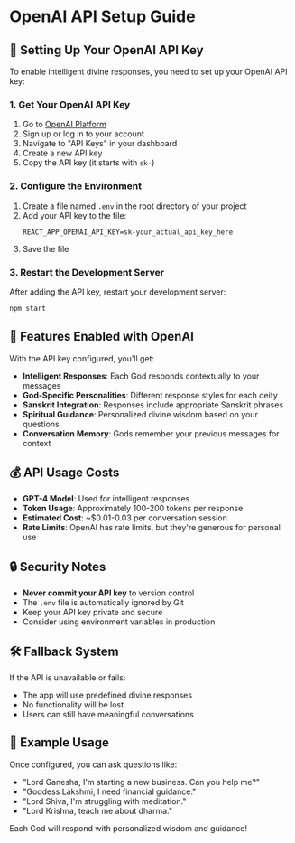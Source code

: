 # OpenAI API Setup Guide

## 🔑 Setting Up Your OpenAI API Key

To enable intelligent divine responses, you need to set up your OpenAI API key:

### 1. Get Your OpenAI API Key
1. Go to [OpenAI Platform](https://platform.openai.com/)
2. Sign up or log in to your account
3. Navigate to "API Keys" in your dashboard
4. Create a new API key
5. Copy the API key (it starts with `sk-`)

### 2. Configure the Environment
1. Create a file named `.env` in the root directory of your project
2. Add your API key to the file:
   ```
   REACT_APP_OPENAI_API_KEY=sk-your_actual_api_key_here
   ```
3. Save the file

### 3. Restart the Development Server
After adding the API key, restart your development server:
```bash
npm start
```

## 🚀 Features Enabled with OpenAI

With the API key configured, you'll get:

- **Intelligent Responses**: Each God responds contextually to your messages
- **God-Specific Personalities**: Different response styles for each deity
- **Sanskrit Integration**: Responses include appropriate Sanskrit phrases
- **Spiritual Guidance**: Personalized divine wisdom based on your questions
- **Conversation Memory**: Gods remember your previous messages for context

## 💰 API Usage Costs

- **GPT-4 Model**: Used for intelligent responses
- **Token Usage**: Approximately 100-200 tokens per response
- **Estimated Cost**: ~$0.01-0.03 per conversation session
- **Rate Limits**: OpenAI has rate limits, but they're generous for personal use

## 🔒 Security Notes

- **Never commit your API key** to version control
- The `.env` file is automatically ignored by Git
- Keep your API key private and secure
- Consider using environment variables in production

## 🛠️ Fallback System

If the API is unavailable or fails:
- The app will use predefined divine responses
- No functionality will be lost
- Users can still have meaningful conversations

## 📝 Example Usage

Once configured, you can ask questions like:
- "Lord Ganesha, I'm starting a new business. Can you help me?"
- "Goddess Lakshmi, I need financial guidance."
- "Lord Shiva, I'm struggling with meditation."
- "Lord Krishna, teach me about dharma."

Each God will respond with personalized wisdom and guidance! 